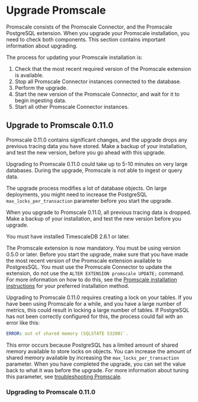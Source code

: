 # Upgrade Promscale
Promscale consists of the Promscale Connector, and the Promscale PostgreSQL
extension. When you upgrade your Promscale installation, you need to check both
components. This section contains important information about upgrading.

The process for updating your Promscale installation is:

1.  Check that the most recent required version of the Promscale extension is
    available.
2.  Stop all Promscale Connector instances connected to the database.
3.  Perform the upgrade.
4.  Start the new version of the Promscale Connector, and wait for it to begin
    ingesting data.
5.  Start all other Promscale Connector instances.

## Upgrade to Promscale&nbsp;0.11.0
Promscale&nbsp;0.11.0 contains significant changes, and the upgrade drops any
previous tracing data you have stored. Make a backup of your installation, and
test the new version, before you go ahead with this upgrade.

Upgrading to Promscale&nbsp;0.11.0 could take up to 5-10 minutes on very large
databases. During the upgrade, Promscale is not able to ingest or query data.

The upgrade process modifies a lot of database objects. On large deployments,
you might need to increase the PostgreSQL `max_locks_per_transaction` parameter
before you start the upgrade.

<highlight type="warning">
When you upgrade to Promscale&nbsp;0.11.0, all previous tracing data is
dropped. Make a backup of your installation, and test the new version
before you upgrade.
</highlight>

You must have installed TimescaleDB&nbsp;2.6.1 or later.

The Promscale extension is now mandatory. You must be using version 0.5.0 or
later. Before you start the upgrade, make sure that you have made the most
recent version of the Promscale extension available to PostgresSQL. You must use
the Promscale Connector to update the extension, do not use the
`ALTER EXTENSION promscale UPDATE;` command. For more information on how to do
this, see the [Promscale installation instructions][install-promscale] for your
preferred installation method.

Upgrading to Promscale&nbsp;0.11.0 requires creating a lock on your tables. If
you have been using Promscale for a while, and you have a large number of
metrics, this could result in locking a large number of tables. If PostgreSQL
has not been correctly configured for this, the process could fail with an error
like this:

```yml
ERROR: out of shared memory (SQLSTATE 53200)`.
```

This error occurs because PostgreSQL has a limited amount of shared memory
available to store locks on objects. You can increase the amount of shared
memory available by increasing the `max_locks_per_transaction` parameter. When
you have completed the upgrade, you can set the value back to what it was before
the upgrade. For more information about tuning this parameter, see
[troubleshooting Promscale][max-locks-config].

<procedure>

### Upgrading to Promscale&nbsp;0.11.0
<!--- Insert procedure here -->

</procedure>


[install-promscale]: promscale/:currentVersion:/installation
[max-locks-config]: promscale/:currentVersion:/troubleshooting/#data-is-occupying-too-much-space
